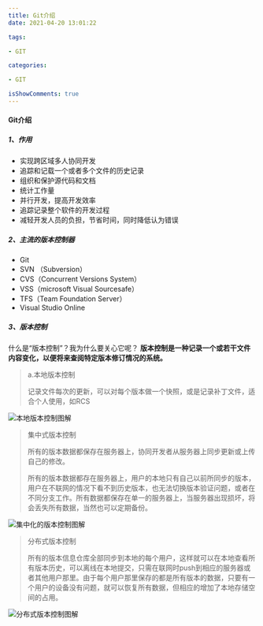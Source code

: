 ```yaml
---
title: Git介绍
date: 2021-04-20 13:01:22

tags:

- GIT

categories:

- GIT

isShowComments: true
---
```


#### Git介绍

##### 1、作用

- 实现跨区域多人协同开发
- 追踪和记载一个或者多个文件的历史记录
- 组织和保护源代码和文档
- 统计工作量
- 并行开发，提高开发效率
- 追踪记录整个软件的开发过程
- 减轻开发人员的负担，节省时间，同时降低认为错误

##### 2、主流的版本控制器

- Git
- SVN （Subversion）
- CVS（Concurrent Versions System）
- VSS（microsoft Visual Sourcesafe）
- TFS（Team Foundation Server）
- Visual Studio Online

##### 3、版本控制

什么是“版本控制”？我为什么要关心它呢？  **版本控制是一种记录一个或若干文件内容变化，以便将来查阅特定版本修订情况的系统。**

> a.本地版本控制
>
> 记录文件每次的更新，可以对每个版本做一个快照，或是记录补丁文件，适合个人使用，如RCS

![本地版本控制图解](https://markdown-1301775995.cos.ap-nanjing.myqcloud.com/local.png)

> 集中式版本控制
>
> 所有的版本数据都保存在服务器上，协同开发者从服务器上同步更新或上传自己的修改。
>
> 所有的版本数据都存在服务器上，用户的本地只有自己以前所同步的版本，用户在不联网的情况下看不到历史版本，也无法切换版本验证问题，或者在不同分支工作。所有数据都保存在单一的服务器上，当服务器出现损坏，将会丢失所有数据，当然也可以定期备份。

![集中化的版本控制图解](https://markdown-1301775995.cos.ap-nanjing.myqcloud.com/centralized.png)

> 分布式版本控制
>
> 所有的版本信息仓库全部同步到本地的每个用户，这样就可以在本地查看所有版本历史，可以离线在本地提交，只需在联网时push到相应的服务器或者其他用户那里。由于每个用户那里保存的都是所有版本的数据，只要有一个用户的设备没有问题，就可以恢复所有数据，但相应的增加了本地存储空间的占用。

![分布式版本控制图解](https://markdown-1301775995.cos.ap-nanjing.myqcloud.com/distributed.png)
